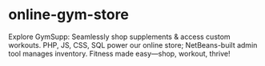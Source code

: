 # online-gym-store
Explore GymSupp: Seamlessly shop supplements &amp; access custom workouts. PHP, JS, CSS, SQL power our online store; NetBeans-built admin tool manages inventory. Fitness made easy—shop, workout, thrive!
